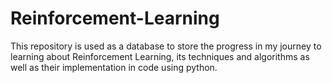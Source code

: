 # Reinforcement-Learning
This repository is used as a database to store the progress in my journey to learning about Reinforcement Learning, its techniques and algorithms as well as their implementation in code using python.
